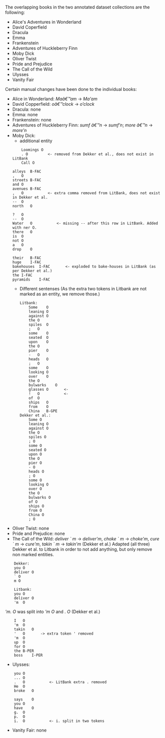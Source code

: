 The overlapping books in the two annotated dataset collections are the following:
* Alice's Adventures in Wonderland
* David Coperfield
* Dracula
* Emma
* Frankenstein
* Adventures of Huckleberry Finn
* Moby Dick
* Oliver Twist
* Pride and Prejudice
* The Call of the Wild
* Ulysses
* Vanity Fair

Certain manual changes have been done to the individual books:
* Alice in Wonderland: *Maâ€™am* -> *Ma'am*
* David Copperfield: *oâ€™clock* -> *o’clock* 
* Dracula: none
* Emma: none
* Frankenstein: none
* Adventures of Huckleberry Finn: *sumf â€™n* -> *sumf'n*; *more â€™n* -> *more'n*
* Moby Dick:
    * additional entity
    ```
        Loomings O
        . O         <- removed from Dekker et al., does not exist in LitBank
        Call O    
    ```
    ```
    alleys	B-FAC
    ,	O
    streets	B-FAC
    and	O
    avenues	B-FAC
    ,	O           <- extra comma removed from LitBank, does not exist in Dekker et al.
    --	O
    north	O
    ```
    ```
    ?	O
    --	O
    Water	O           <- missing -- after this row in LitBank. Added with ner O.
    there	O
    is	O
    not	O
    a	O
    drop	O
    ```
    ```
    their	B-FAC
    huge	I-FAC
    bakehouses	I-FAC       <- exploded to bake-houses in LitBank (as per Dekker et al.)
    the	I-FAC
    pyramids	I-FAC
    ```
    * Different sentenses (As the extra two tokens in Litbank are not marked as an entity, we remove those.)
        ```
        Litbank:
            Some	O
            leaning	O
            against	O
            the	O
            spiles	O
            ;	O
            some	O
            seated	O
            upon	O
            the	O
            pier	O
            -	O
            heads	O
            ;	O
            some	O
            looking	O
            over	O
            the	O
            bulwarks	O
            glasses	O       <-
            !	O           <-
            of	O
            ships	O
            from	O
            China	B-GPE
        Dekker et al.:
            Some O
            leaning O
            against O
            the O
            spiles O
            ; O
            some O
            seated O
            upon O
            the O
            pier O
            - O
            heads O
            ; O
            some O
            looking O
            over O
            the O
            bulwarks O
            of O
            ships O
            from O
            China O
            ; O
        ```
* Oliver Twist: none
* Pride and Prejudice: none
* The Call of the Wild: *deliver \` m* -> *deliver'm*, *choke \` m* -> *choke'm*, *cure \` m* -> *cure'm*, *takin ` m* -> *takin'm* (Dekker et al.)
Adapted (all three) Dekker et al. to Litbank in order to not add anything, but only remove non marked entities.
```
    Dekker:
    you O
    deliver O
    ` O
    m O
    
    Litbank:
    you	O
    deliver	O
    'm	O
```
*'m. O* was split into *'m O* and *. O* (Dekker et al.)

```
    I	O
    'm	O
    takin	O
    '	O       -> extra token ' removed
    'm	O
    up	O
    for	O
    the	B-PER
    boss	I-PER
```
* Ulysses: 
```
    you	O
    ...	O
    .	O           <- LitBank extra . removed
    He	O
    broke	O
```
```
    says	O
    you	O
    have	O
    g.	O
    p.	O
    i.	O           <- i. split in two tokens
```
* Vanity Fair: none